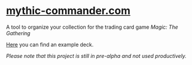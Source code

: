 # [mythic-commander.com](https://mythic-commander.com)

A tool to organize your collection for the trading card game _Magic: The Gathering_

[Here](https://mythic-commander.com/decks/qriv5gccz-a2vnqndls-zu9m84ii5-g7xbaqj34) you can find an example deck.

_Please note that this project is still in pre-alpha and not used productively._
